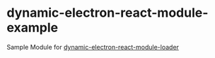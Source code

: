 # dynamic-electron-react-module-example

Sample Module for [dynamic-electron-react-module-loader](https://github.com/schirkan/dynamic-electron-react-module-loader)
